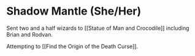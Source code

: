 # Shadow Mantle (She/Her)
Sent two and a half wizards to [[Statue of Man and Crocodile]] including Brian and Rodvan.

Attempting to [[Find the Origin of the Death Curse]].
